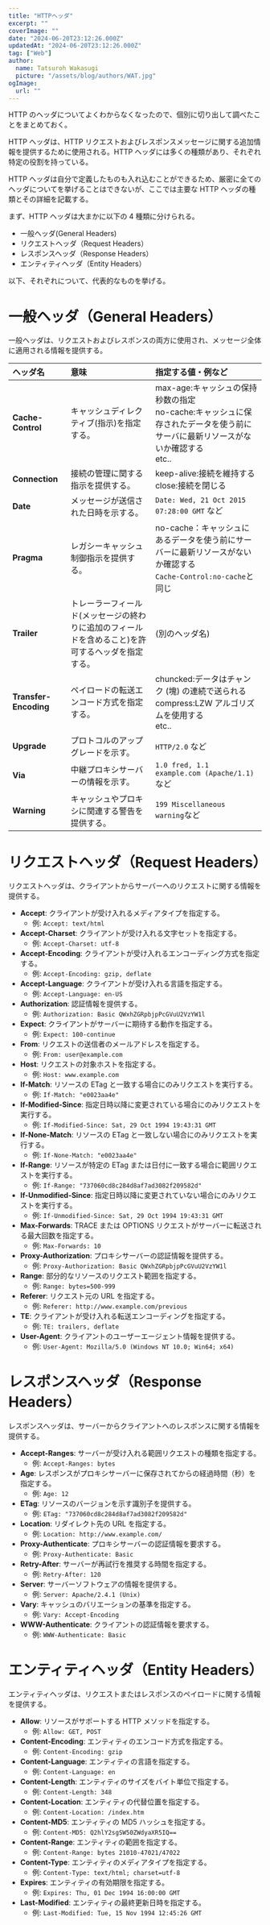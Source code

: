 ```yaml
---
title: "HTTPヘッダ"
excerpt: ""
coverImage: ""
date: "2024-06-20T23:12:26.000Z"
updatedAt: "2024-06-20T23:12:26.000Z"
tag: ["Web"]
author:
  name: Tatsuroh Wakasugi
  picture: "/assets/blog/authors/WAT.jpg"
ogImage:
  url: ""
---
```


HTTP のヘッダについてよくわからなくなったので、個別に切り出して調べたことをまとめておく。

HTTP ヘッダは、HTTP リクエストおよびレスポンスメッセージに関する追加情報を提供するために使用される。HTTP ヘッダには多くの種類があり、それぞれ特定の役割を持っている。

HTTP ヘッダは自分で定義したものも入れ込むことができるため、厳密に全てのヘッダについてを挙げることはできないが、ここでは主要な HTTP ヘッダの種類とその詳細を記載する。

まず、HTTP ヘッダは大まかに以下の 4 種類に分けられる。

- 一般ヘッダ(General Headers)
- リクエストヘッダ（Request Headers）
- レスポンスヘッダ（Response Headers）
- エンティティヘッダ（Entity Headers）

以下、それぞれについて、代表的なものを挙げる。

# 一般ヘッダ（General Headers）

一般ヘッダは、リクエストおよびレスポンスの両方に使用され、メッセージ全体に適用される情報を提供する。

| ヘッダ名              | 意味                                                                                               | 指定する値・例など                                                                                                                 |
| :-------------------- | :------------------------------------------------------------------------------------------------- | :--------------------------------------------------------------------------------------------------------------------------------- |
| **Cache-Control**     | キャッシュディレクティブ(指示)を指定する。                                                         | max-age:キャッシュの保持秒数の指定<br>no-cache:キャッシュに保存されたデータを使う前にサーバに最新リソースがないか確認する<br>etc.. |
| **Connection**        | 接続の管理に関する指示を提供する。                                                                 | keep-alive:接続を維持する<br>close:接続を閉じる                                                                                    |
| **Date**              | メッセージが送信された日時を示する。                                                               | `Date: Wed, 21 Oct 2015 07:28:00 GMT` など                                                                                         |
| **Pragma**            | レガシーキャッシュ制御指示を提供する。                                                             | no-cache：キャッシュにあるデータを使う前にサーバーに最新リソースがないか確認する<br>`Cache-Control:no-cache`と同じ                 |
| **Trailer**           | トレーラーフィールド(メッセージの終わりに追加のフィールドを含めること)を許可するヘッダを指定する。 | (別のヘッダ名)                                                                                                                     |
| **Transfer-Encoding** | ペイロードの転送エンコード方式を指定する。                                                         | chuncked:データはチャンク (塊) の連続で送られる<br>compress:LZW アルゴリズムを使用する<br>etc..                                    |
| **Upgrade**           | プロトコルのアップグレードを示す。                                                                 | `HTTP/2.0` など                                                                                                                    |
| **Via**               | 中継プロキシサーバーの情報を示す。                                                                 | `1.0 fred, 1.1 example.com (Apache/1.1)`など                                                                                       |
| **Warning**           | キャッシュやプロキシに関連する警告を提供する。                                                     | `199 Miscellaneous warning`など                                                                                                    |

# リクエストヘッダ（Request Headers）

リクエストヘッダは、クライアントからサーバーへのリクエストに関する情報を提供する。

- **Accept**: クライアントが受け入れるメディアタイプを指定する。
  - 例: `Accept: text/html`
- **Accept-Charset**: クライアントが受け入れる文字セットを指定する。
  - 例: `Accept-Charset: utf-8`
- **Accept-Encoding**: クライアントが受け入れるエンコーディング方式を指定する。
  - 例: `Accept-Encoding: gzip, deflate`
- **Accept-Language**: クライアントが受け入れる言語を指定する。
  - 例: `Accept-Language: en-US`
- **Authorization**: 認証情報を提供する。
  - 例: `Authorization: Basic QWxhZGRpbjpPcGVuU2VzYW1l`
- **Expect**: クライアントがサーバーに期待する動作を指定する。
  - 例: `Expect: 100-continue`
- **From**: リクエストの送信者のメールアドレスを指定する。
  - 例: `From: user@example.com`
- **Host**: リクエストの対象ホストを指定する。
  - 例: `Host: www.example.com`
- **If-Match**: リソースの ETag と一致する場合にのみリクエストを実行する。
  - 例: `If-Match: "e0023aa4e"`
- **If-Modified-Since**: 指定日時以降に変更されている場合にのみリクエストを実行する。
  - 例: `If-Modified-Since: Sat, 29 Oct 1994 19:43:31 GMT`
- **If-None-Match**: リソースの ETag と一致しない場合にのみリクエストを実行する。
  - 例: `If-None-Match: "e0023aa4e"`
- **If-Range**: リソースが特定の ETag または日付に一致する場合に範囲リクエストを実行する。
  - 例: `If-Range: "737060cd8c284d8af7ad3082f209582d"`
- **If-Unmodified-Since**: 指定日時以降に変更されていない場合にのみリクエストを実行する。
  - 例: `If-Unmodified-Since: Sat, 29 Oct 1994 19:43:31 GMT`
- **Max-Forwards**: TRACE または OPTIONS リクエストがサーバーに転送される最大回数を指定する。
  - 例: `Max-Forwards: 10`
- **Proxy-Authorization**: プロキシサーバーの認証情報を提供する。
  - 例: `Proxy-Authorization: Basic QWxhZGRpbjpPcGVuU2VzYW1l`
- **Range**: 部分的なリソースのリクエスト範囲を指定する。
  - 例: `Range: bytes=500-999`
- **Referer**: リクエスト元の URL を指定する。
  - 例: `Referer: http://www.example.com/previous`
- **TE**: クライアントが受け入れる転送エンコーディングを指定する。
  - 例: `TE: trailers, deflate`
- **User-Agent**: クライアントのユーザーエージェント情報を提供する。
  - 例: `User-Agent: Mozilla/5.0 (Windows NT 10.0; Win64; x64)`

# レスポンスヘッダ（Response Headers）

レスポンスヘッダは、サーバーからクライアントへのレスポンスに関する情報を提供する。

- **Accept-Ranges**: サーバーが受け入れる範囲リクエストの種類を指定する。
  - 例: `Accept-Ranges: bytes`
- **Age**: レスポンスがプロキシサーバーに保存されてからの経過時間（秒）を指定する。
  - 例: `Age: 12`
- **ETag**: リソースのバージョンを示す識別子を提供する。
  - 例: `ETag: "737060cd8c284d8af7ad3082f209582d"`
- **Location**: リダイレクト先の URL を指定する。
  - 例: `Location: http://www.example.com/`
- **Proxy-Authenticate**: プロキシサーバーの認証情報を要求する。
  - 例: `Proxy-Authenticate: Basic`
- **Retry-After**: サーバーが再試行を推奨する時間を指定する。
  - 例: `Retry-After: 120`
- **Server**: サーバーソフトウェアの情報を提供する。
  - 例: `Server: Apache/2.4.1 (Unix)`
- **Vary**: キャッシュのバリエーションの基準を指定する。
  - 例: `Vary: Accept-Encoding`
- **WWW-Authenticate**: クライアントの認証情報を要求する。
  - 例: `WWW-Authenticate: Basic`

# エンティティヘッダ（Entity Headers）

エンティティヘッダは、リクエストまたはレスポンスのペイロードに関する情報を提供する。

- **Allow**: リソースがサポートする HTTP メソッドを指定する。
  - 例: `Allow: GET, POST`
- **Content-Encoding**: エンティティのエンコード方式を指定する。
  - 例: `Content-Encoding: gzip`
- **Content-Language**: エンティティの言語を指定する。
  - 例: `Content-Language: en`
- **Content-Length**: エンティティのサイズをバイト単位で指定する。
  - 例: `Content-Length: 348`
- **Content-Location**: エンティティの代替位置を指定する。
  - 例: `Content-Location: /index.htm`
- **Content-MD5**: エンティティの MD5 ハッシュを指定する。
  - 例: `Content-MD5: Q2hlY2sgSW50ZWdyaXR5IQ==`
- **Content-Range**: エンティティの範囲を指定する。
  - 例: `Content-Range: bytes 21010-47021/47022`
- **Content-Type**: エンティティのメディアタイプを指定する。
  - 例: `Content-Type: text/html; charset=utf-8`
- **Expires**: エンティティの有効期限を指定する。
  - 例: `Expires: Thu, 01 Dec 1994 16:00:00 GMT`
- **Last-Modified**: エンティティの最終更新日時を指定する。
  - 例: `Last-Modified: Tue, 15 Nov 1994 12:45:26 GMT`
